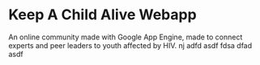 # Keep A Child Alive Webapp

An online community made with Google App Engine, made to connect experts
and peer leaders to youth affected by HIV.
nj
adfd
asdf
fdsa
dfad
asdf
